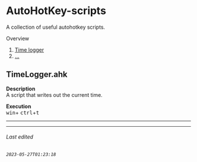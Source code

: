 # AutoHotKey-scripts
A collection of useful autohotkey scripts.

Overview
1. [Time logger](#timeloggerahk)
2. [...]()
## TimeLogger.ahk
**Description**  
A script that writes out the current time.

**Execution**  
<kbd>win</kbd>+ <kbd>ctrl</kbd>+<kbd>t</kbd>

***

<!-- 
## TimeLogger.ahk
**Description**  
A script that writes out the current time.

**Execution**  
<kbd>win</kbd>+ <kbd>ctrl</kbd>+<kbd>t</kbd>
-->


***

###### Last edited  
###### ``2023-05-27T01:23:18``
